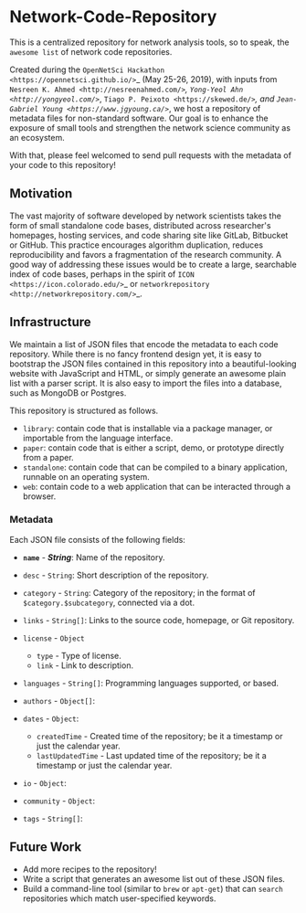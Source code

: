 # Network-Code-Repository

This is a centralized repository for network analysis tools, so to speak,
the ``awesome list`` of network code repositories.

Created during the `OpenNetSci Hackathon <https://opennetsci.github.io/>`_ (May 25-26, 2019), with inputs from
`Nesreen K. Ahmed <http://nesreenahmed.com/>`_,
`Yong-Yeol Ahn <http://yongyeol.com/>`_,
`Tiago P. Peixoto <https://skewed.de/>`_, and
`Jean-Gabriel Young <https://www.jgyoung.ca/>`_,
we host a repository of metadata files for non-standard software.
Our goal is to enhance the exposure of small tools and strengthen the network science community as an ecosystem.

With that, please feel welcomed to send pull requests with the metadata of your code to this repository!

## Motivation

The vast majority of software developed by network scientists takes the form of small standalone code bases,
distributed across researcher's homepages, hosting services, and code sharing site like GitLab, Bitbucket or
GitHub. This practice encourages algorithm duplication, reduces reproducibility and favors a fragmentation of
the research community. A good way of addressing these issues would be to create a large, searchable index of
code bases, perhaps in the spirit of `ICON <https://icon.colorado.edu/>`_ or
`networkrepository <http://networkrepository.com/>`_.

## Infrastructure

We maintain a list of JSON files that encode the metadata to each code repository.
While there is no fancy frontend design yet, it is easy to bootstrap the JSON files contained in this repository
into a beautiful-looking website with JavaScript and HTML, or simply generate an awesome plain list with a parser
script. It is also easy to import the files into a database, such as MongoDB or Postgres.

This repository is structured as follows.

* ``library``: contain code that is installable via a package manager, or importable from the language interface.
* ``paper``: contain code that is either a script, demo, or prototype directly from a paper.
* ``standalone``: contain code that can be compiled to a binary application, runnable on an operating system.
* ``web``: contain code to a web application that can be interacted through a browser.

### Metadata

Each JSON file consists of the following fields:

* **``name``** - _**String**_: Name of the repository.

* ``desc`` - `String`: Short description of the repository.

* ``category`` - `String`: Category of the repository; in the format of ``$category.$subcategory``, connected via a dot.

* ``links`` - `String[]`: Links to the source code, homepage, or Git repository.
* ``license`` - `Object`
   * ``type`` - Type of license.
   * ``link`` - Link to description.

* ``languages`` - `String[]`: Programming languages supported, or based.
* ``authors`` - `Object[]`:
* ``dates`` - `Object`:
   * ``createdTime`` - Created time of the repository; be it a timestamp or just the calendar year.
   * ``lastUpdatedTime`` - Last updated time of the repository; be it a timestamp or just the calendar year.

* ``io`` - `Object`:
* ``community`` - `Object`:
* ``tags`` - `String[]`:


## Future Work

* Add more recipes to the repository!
* Write a script that generates an awesome list out of these JSON files.
* Build a command-line tool (similar to ``brew`` or ``apt-get``) that can ``search``
  repositories which match user-specified keywords.
